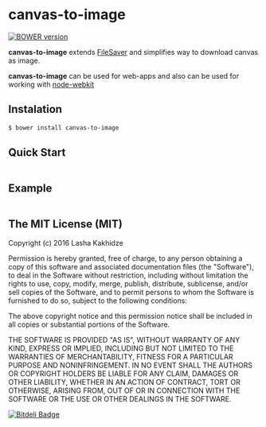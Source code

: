 # canvas-to-image

[![BOWER version](https://badge-me.herokuapp.com/api/bower/kaxi1993/canvas-to-image.png)](http://badges.enytc.com/for/bower/kaxi1993/canvas-to-image)

**canvas-to-image** extends [FileSaver](https://github.com/eligrey/FileSaver.js/) and simplifies way to download canvas as image.

**canvas-to-image** can be used for web-apps and also can be used for working with [node-webkit](https://github.com/nwjs/nw.js)


## Instalation

```bash
$ bower install canvas-to-image
```

## Quick Start

```bash
```

## Example

```bash
```

## The MIT License (MIT)

Copyright (c) 2016 Lasha Kakhidze

Permission is hereby granted, free of charge, to any person obtaining a copy
of this software and associated documentation files (the "Software"), to deal
in the Software without restriction, including without limitation the rights
to use, copy, modify, merge, publish, distribute, sublicense, and/or sell
copies of the Software, and to permit persons to whom the Software is
furnished to do so, subject to the following conditions:

The above copyright notice and this permission notice shall be included in all
copies or substantial portions of the Software.

THE SOFTWARE IS PROVIDED "AS IS", WITHOUT WARRANTY OF ANY KIND, EXPRESS OR
IMPLIED, INCLUDING BUT NOT LIMITED TO THE WARRANTIES OF MERCHANTABILITY,
FITNESS FOR A PARTICULAR PURPOSE AND NONINFRINGEMENT. IN NO EVENT SHALL THE
AUTHORS OR COPYRIGHT HOLDERS BE LIABLE FOR ANY CLAIM, DAMAGES OR OTHER
LIABILITY, WHETHER IN AN ACTION OF CONTRACT, TORT OR OTHERWISE, ARISING FROM,
OUT OF OR IN CONNECTION WITH THE SOFTWARE OR THE USE OR OTHER DEALINGS IN THE
SOFTWARE.

[![Bitdeli Badge](https://d2weczhvl823v0.cloudfront.net/kaxi1993/canvas-to-image/trend.png)](https://bitdeli.com/free "Bitdeli Badge")
